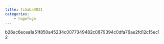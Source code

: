 ```yaml
---
title: ti5aba9031
categories:
    - hogefuga
---
```

b26ac6ecea1a51f850a45234c0077349482c0879394c0dfa76ae2fd12c15ec12